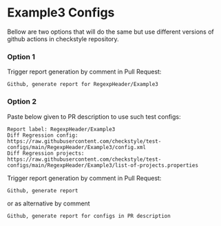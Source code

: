 # Example3 Configs

Bellow are two options that will do the same but use different versions
of github actions in checkstyle repository.


### Option 1
Trigger report generation by comment in Pull Request:
```
Github, generate report for RegexpHeader/Example3
```

### Option 2

Paste below given to PR description to use such test configs:
```
Report label: RegexpHeader/Example3
Diff Regression config: https://raw.githubusercontent.com/checkstyle/test-configs/main/RegexpHeader/Example3/config.xml
Diff Regression projects: https://raw.githubusercontent.com/checkstyle/test-configs/main/RegexpHeader/Example3/list-of-projects.properties
```

Trigger report generation by comment in Pull Request:
```
Github, generate report
```
or as alternative by comment
```
Github, generate report for configs in PR description
```
